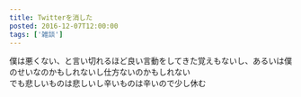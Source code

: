 ```yaml
---
title: Twitterを消した
posted: 2016-12-07T12:00:00
tags: ['雑談']
---
```


僕は悪くない、と言い切れるほど良い言動をしてきた覚えもないし、あるいは僕のせいなのかもしれないし仕方ないのかもしれない  
でも悲しいものは悲しいし辛いものは辛いので少し休む

